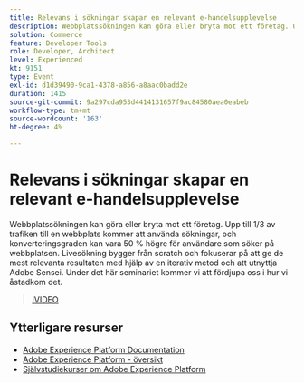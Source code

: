 ```yaml
---
title: Relevans i sökningar skapar en relevant e-handelsupplevelse
description: Webbplatssökningen kan göra eller bryta mot ett företag. Upp till 1/3 av trafiken till en webbplats kommer att använda sökningar, och konverteringsgraden kan vara 50 % högre för användare som söker på webbplatsen. Livesökning bygger från scratch och fokuserar på att ge de mest relevanta resultaten med hjälp av en iterativ metod och att utnyttja Adobe Sensei. Under det här seminariet kommer vi att fördjupa oss i hur vi åstadkom det.
solution: Commerce
feature: Developer Tools
role: Developer, Architect
level: Experienced
kt: 9151
type: Event
exl-id: d1d39490-9ca1-4378-a856-a8aac0badd2e
duration: 1415
source-git-commit: 9a297cda953d4414131657f9ac84580aea0eabeb
workflow-type: tm+mt
source-wordcount: '163'
ht-degree: 4%

---
```


# Relevans i sökningar skapar en relevant e-handelsupplevelse

Webbplatssökningen kan göra eller bryta mot ett företag. Upp till 1/3 av trafiken till en webbplats kommer att använda sökningar, och konverteringsgraden kan vara 50 % högre för användare som söker på webbplatsen. Livesökning bygger från scratch och fokuserar på att ge de mest relevanta resultaten med hjälp av en iterativ metod och att utnyttja Adobe Sensei. Under det här seminariet kommer vi att fördjupa oss i hur vi åstadkom det.

>[!VIDEO](https://video.tv.adobe.com/v/337579/?quality=12&learn=on&hidetitle=true)

## Ytterligare resurser

- [Adobe Experience Platform Documentation](https://experienceleague.adobe.com/docs/experience-platform.html)
- [Adobe Experience Platform - översikt](https://experienceleague.adobe.com/docs/experience-platform/landing/home.html)
- [Självstudiekurser om Adobe Experience Platform](https://experienceleague.adobe.com/docs/platform-learn/tutorials/overview.html?lang=sv)
